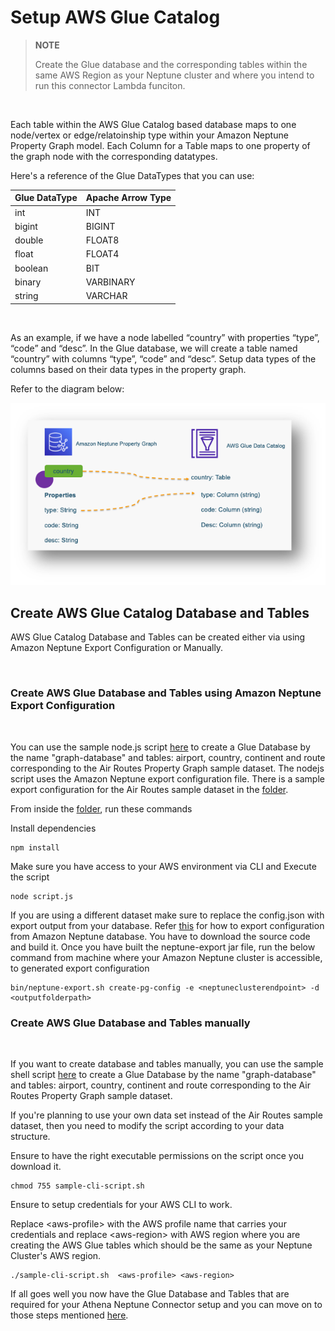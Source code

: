 
# Setup AWS Glue Catalog

> **NOTE**
>
> Create the Glue database and the corresponding tables within the same AWS Region as your Neptune cluster and where you intend to run this connector Lambda funciton.

<br/>

Each table within the AWS Glue Catalog based database maps to one node/vertex or edge/relatoinship type within your Amazon Neptune Property Graph model. Each Column for a Table maps to one property of the graph node with the corresponding datatypes.

Here's a reference of the Glue DataTypes that you can use:
        
|Glue DataType|Apache Arrow Type|
|-------------|-----------------|
|int|INT|
|bigint|BIGINT|
|double|FLOAT8|
|float|FLOAT4|
|boolean|BIT|
|binary|VARBINARY|
|string|VARCHAR|

<br/>

As an example, if we have a node labelled “country” with properties “type”, “code” and “desc”.  In the Glue database, we will create a table named “country” with columns “type”, “code” and “desc”. Setup data types of the columns based on their data types in the property graph. 

Refer to the diagram below:

![](./assets/connector-propertygraph.png)

## Create AWS Glue Catalog Database and Tables

AWS Glue Catalog Database and Tables can be created either via using Amazon Neptune Export Configuration or Manually. 

<br />

### Create AWS Glue Database and Tables using Amazon Neptune Export Configuration

<br />

You can use the sample node.js script [here](./automation/script.js) to create a Glue Database by the name "graph-database" and tables: airport, country, continent and route corresponding to the Air Routes Property Graph sample dataset. The nodejs script uses the Amazon Neptune export configuration file. There is a sample export configuration for the Air Routes sample dataset in the [folder](./automation).

From inside the [folder](./automation), run these commands

Install dependencies

```
npm install
```

Make sure you have access to your AWS environment via CLI and Execute the script

```
node script.js

```
If you are using a different dataset make sure to replace the config.json with export output from your database. Refer [this](https://github.com/awslabs/amazon-neptune-tools/tree/master/neptune-export) for how to export configuration from Amazon Neptune database.  You have to download the source code and build it. Once you have built the neptune-export jar file, run the below command from machine where your Amazon Neptune cluster is accessible, to generated export configuration

```
bin/neptune-export.sh create-pg-config -e <neptuneclusterendpoint> -d <outputfolderpath>

```

### Create AWS Glue Database and Tables manually
<br />

If you want to create database and tables manually, you can use the sample shell script [here](./manual/sample-cli-script.sh) to create a Glue Database by the name "graph-database" and tables: airport, country, continent and route  corresponding to the Air Routes Property Graph sample dataset. 

If you're planning to use your own data set instead of the Air Routes sample dataset, then you need to modify the script according to your data structure. 

Ensure to have the right executable permissions on the script once you download it.

```
chmod 755 sample-cli-script.sh
```
Ensure to setup credentials for your AWS CLI to work.

Replace &lt;aws-profile> with the AWS profile name that carries your credentials and replace &lt;aws-region> with AWS region where you are creating the AWS Glue tables which should be the same as your Neptune Cluster's AWS region.

```
./sample-cli-script.sh  <aws-profile> <aws-region>
```


If all goes well you now have the Glue Database and Tables that are required for your Athena Neptune Connector setup and you can move on to those steps mentioned [here](../neptune-connector-setup/).